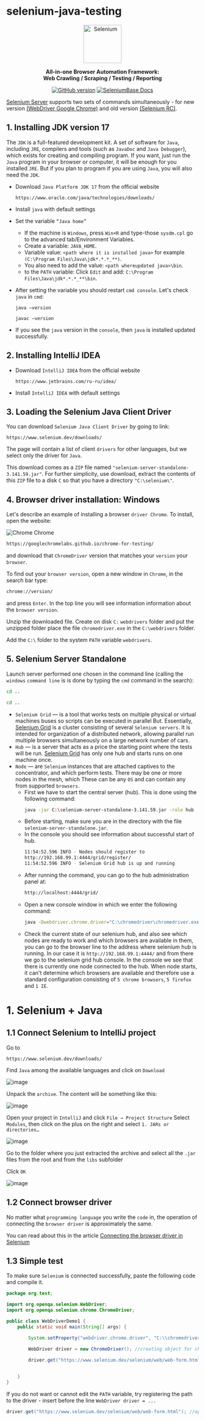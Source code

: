 # selenium-java-testing

<p align="center"><a href="https://selenium.dev"><img src="https://selenium.dev/images/selenium_logo_square_green.png" width="100" alt="Selenium"/></a></p>

<p align="center" class="hero__title"><b>All-in-one Browser Automation Framework:<br />Web Crawling / Scraping / Testing / Reporting</b></p>

<p align="center"><a href="https://github.com/ArtemA1ekseev/selenium-java-testing/releases" target="_blank"><img src="https://img.shields.io/github/v/release/seleniumbase/SeleniumBase.svg?color=22AAEE" alt="GitHub version" /></a> <a href="https://seleniumbase.io"><img src="https://img.shields.io/badge/docs-seleniumbase.io-11BBAA.svg" alt="SeleniumBase Docs" /></a></p>

[Selenium Server](https://www.selenium.dev/downloads/) supports two sets of commands simultaneously - for
new version [(WebDriver Google Chrome)](https://chromedriver.chromium.org/downloads) and old version [(Selenium RC)](https://www.selenium.dev/documentation/legacy/selenium_1/).

## 1. Installing JDK version 17
The `JDK` is a full-featured development kit. A set of software for `Java`, including `JRE`, compilers and tools (such as `JavaDoc` and `Java Debugger`), which exists for creating and compiling program. If you want, just run the `Java` program in your browser or computer, it will be enough for you installed `JRE`. But if you plan to program if you are using `Java`, you will also need the `JDK`.

* Download `Java Platform JDK 17` from the official website
    ```
    https://www.oracle.com/java/technologies/downloads/
    ```

* Install `java` with default settings
* Set the variable `“Java home”`
    * If the machine is `Windows`, press `Win+R` and type-those `sysdm.cpl` go to the advanced tab/Environment Variables.
    * Create a variable: `JAVA_HOME`.
    * Variable value: `<path where it is installed java>` for example `(C:\Program Files\Java\jdk*.*.*_**)`.
    * You also need to add the value: `<path whereupdated java>\bin`.
    * to the `PATH` variable: Click `Edit` and add: `C:\Program Files\Java\jdk*.*.*_**\bin`.
* After setting the variable you should restart `cmd console`. Let's check `java` in `cmd`:
    ```
    java –version
    ```
    ```
    javac –version
    ```
* If you see the `java` version in the `console`, then `java` is installed updated successfully.
## 2. Installing IntelliJ IDEA
* Download `IntelliJ IDEA` from the official website
    ```
    https://www.jetbrains.com/ru-ru/idea/
    ```

* Install `IntelliJ IDEA` with default settings
## 3. Loading the Selenium Java Client Driver
You can download `Selenium Java Client Driver` by going to link:
```
https://www.selenium.dev/downloads/
```
The page will contain a list of client `drivers` for other languages, but we select only the driver for `Java`.

This download comes as a `ZIP` file named
`"selenium-server-standalone-3.141.59.jar"`. For further simplicity, use
download, extract the contents of this `ZIP` file to a disk `C` so that you have a directory `"C:\selenium\"`.
## 4. Browser driver installation: Windows
Let's describe an example of installing a browser `driver
Chrome`. To install, open the website:

![Chrome](https://raw.githubusercontent.com/alrra/browser-logos/main/src/chrome/chrome_24x24.png) Chrome
```bash
https://googlechromelabs.github.io/chrome-for-testing/
```
and download that `ChromeDriver` version that matches your `version` your `browser`.

To find out your `browser version`, open a new window in `Chrome`, in the search bar type:
```bash
chrome://version/
```
and press `Enter`. In the top line you will see information information about the `browser version`.

Unzip the downloaded file. Create on disk `C:` `webdrivers` folder and put the unzipped folder place the file `chromedriver.exe` in the `C:\webdrivers` folder.

Add the `C:\` folder to the system `PATH` variable `webdrivers`.
## 5. Selenium Server Standalone
Launch server performed one chosen in the command line (calling the `windows` `command line` is is done by typing the `cmd` command in the search):
```bash
cd ..
```
```bash
cd ..
```
* `Selenium Grid` — is a tool that works tests on multiple physical or virtual machines buses so scripts can be executed in parallel But. Essentially, [Selenium Grid](https://www.selenium.dev/documentation/grid/) is a cluster consisting of several `Selenium servers`. It is intended for organization of a distributed network, allowing parallel run multiple browsers simultaneously on a large network number of cars.
* `Hub` —  is a server that acts as a price the starting point where the tests will be run. [Selenium Grid](https://www.selenium.dev/documentation/grid/) has only one hub and starts runs on one machine once.
* `Node` — are `Selenium` instances that are attached captives to the concentrator, and which perform tests. There may be one or more nodes in the mesh, which These can be any `OS` and can contain any from supported `browsers`.
    * First we have to start the central server (hub). This is done using the following command:
      ```bash
      java -jar C:\selenium-server-standalone-3.141.59.jar -role hub
      ```
    * Before starting, make sure you are in the directory with the file `selenium-server-standalone.jar`.
    * In the console you should see information about successful start of hub.
      ```bash
      11:54:52.596 INFO - Nodes should register to
      http://192.168.99.1:4444/grid/register/
      11:54:52.596 INFO - Selenium Grid hub is up and running
      ```
    * After running the command, you can go to the hub administration panel at:
      ```bash
      http://localhost:4444/grid/
      ```
    * Open a new console window in which we enter the following command:
      ```bash
      java -Dwebdriver.chrome.driver="C:\chromedriver\chromedriver.exe" -jar C:\selenium-server-standalone-3.141.59.jar -role node -hub http://192.168.99.1:4444/grid/register/
      ```
    * Check the current state of our selenium hub, and also see which nodes are ready to work and which browsers are available in them, you can go to the browser line to the address where selenium hub is running. In our case it is `http://192.168.99.1:4444/` and from there we go to the selenium grid hub console. In the console we see that there is currently one node connected to the hub. When node starts, it can't determine which browsers are available and therefore use a standard configuration consisting of `5 chrome browsers`, `5 firefox` and `1 IE`.

#  1. Selenium + Java
## 1.1 Connect Selenium to IntelliJ project

Go to 

    https://www.selenium.dev/downloads/

Find `Java` among the available languages ​​and click on `Download`

![image](https://github.com/ArtemA1ekseev/selenium-java-testing/assets/113195869/efe013f2-f986-4f4b-9816-c0a448fe56fb)

Unpack the `archive`. The content will be something like this:

![image](https://github.com/ArtemA1ekseev/selenium-java-testing/assets/113195869/d7aa20b8-87cf-4fe1-bb61-0faa51f76d25)

Open your project in `IntelliJ` and click `File → Project Structure`
Select `Modules`, then click on the plus on the right and select `1. JARs or directories…`

![image](https://github.com/ArtemA1ekseev/selenium-java-testing/assets/113195869/d96b75ce-e6f3-41a3-a1f1-afd549d21a39)

Go to the folder where you just extracted the archive and select all the `.jar` files from the root and from the `libs` subfolder

Click `OK`

![image](https://github.com/ArtemA1ekseev/selenium-java-testing/assets/113195869/749ba53c-a49f-45ee-9510-29876a37c937)

## 1.2 Connect browser driver

No matter what `programming language` you write the `code` in, the operation of connecting the `browser driver` is approximately the same.

You can read about this in the article [Connecting the browser driver in Selenium](https://testsetup.ru/selenium/#driver)

## 1.3 Simple test

To make sure `Selenium` is connected successfully, paste the following code and compile it.

```java
package org.test;

import org.openqa.selenium.WebDriver;
import org.openqa.selenium.chrome.ChromeDriver;

public class WebDriverDemo1 {
    public static void main(String[] args) {

        System.setProperty("webdriver.chrome.driver", "C:\\chromedriver\\chromedriver.exe"); //setting the path for chrome driver

        WebDriver driver = new ChromeDriver(); //creating object for chrome driver

        driver.get("https://www.selenium.dev/selenium/web/web-form.html"); //opens the browser and navigates to the URL
        

    }
}
```
If you do not want or cannot edit the `PATH` variable, try registering the path to the driver - insert before the line `WebDriver driver = ...`

```java
driver.get("https://www.selenium.dev/selenium/web/web-form.html"); //opens the browser and navigates to the URL
```
